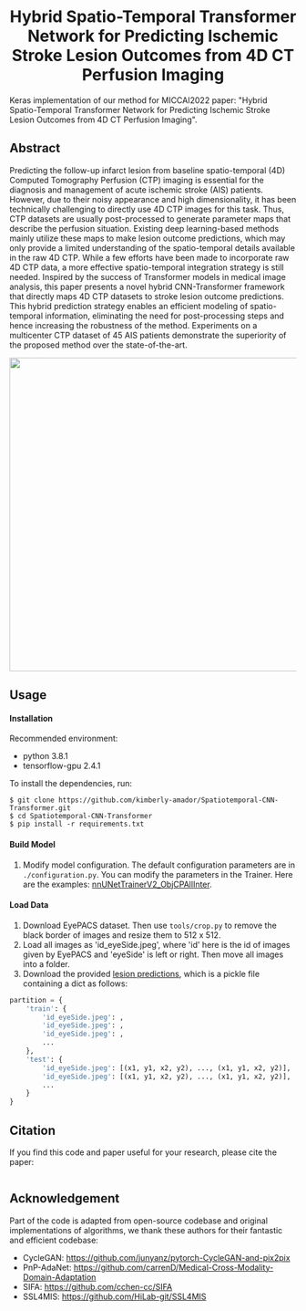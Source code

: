 

<div align="center">

# Hybrid Spatio-Temporal Transformer Network for Predicting Ischemic Stroke Lesion Outcomes from 4D CT Perfusion Imaging
  
</div>

Keras implementation of our method for MICCAI2022 paper: "Hybrid Spatio-Temporal Transformer Network for Predicting Ischemic Stroke Lesion Outcomes from 4D CT Perfusion Imaging".

## Abstract
Predicting the follow-up infarct lesion from baseline spatio-temporal (4D) Computed Tomography Perfusion (CTP) imaging is essential for the diagnosis and management of acute ischemic stroke (AIS) patients. However, due to their noisy appearance and high dimensionality, it has been technically challenging to directly use 4D CTP images for this task. Thus, CTP datasets are usually post-processed to generate parameter maps that describe the perfusion situation. Existing deep learning-based methods mainly utilize these maps to make lesion outcome predictions, which may only provide a limited understanding of the spatio-temporal details available in the raw 4D CTP. While a few efforts have been made to incorporate raw 4D CTP data, a more effective spatio-temporal integration strategy is still needed. Inspired by the success of Transformer models in medical image analysis, this paper presents a novel hybrid CNN-Transformer framework that directly maps 4D CTP datasets to stroke lesion outcome predictions. This hybrid prediction strategy enables an efficient modeling of spatio-temporal information, eliminating the need for post-processing steps and hence increasing the robustness of the method. Experiments on a multicenter CTP dataset of 45 AIS patients demonstrate the superiority of the proposed method over the state-of-the-art.

<p align="center">
<img src="https://github.com/kimberly-amador/Spatiotemporal-CNN-Transformer/images/architecture.png" width="550">
</p>


## Usage

#### Installation

Recommended environment:

- python 3.8.1
- tensorflow-gpu 2.4.1

To install the dependencies, run:

```shell
$ git clone https://github.com/kimberly-amador/Spatiotemporal-CNN-Transformer.git
$ cd Spatiotemporal-CNN-Transformer
$ pip install -r requirements.txt
```

#### Build Model

1. Modify model configuration. The default configuration parameters are in `./configuration.py`. You can modify the parameters in the Trainer. Here are the examples: [nnUNetTrainerV2_ObjCPAllInter](https://github.com/YaoZhang93/TumorCP/blob/main/nnunet/training/network_training/nnUNetTrainerV2_ObjCPAllInter.py).


#### Load Data

1. Download EyePACS dataset. Then use `tools/crop.py` to remove the black border of images and resize them to 512 x 512.
2. Load all images as 'id_eyeSide.jpeg', where 'id' here is the id of images given by EyePACS and 'eyeSide' is left or right. Then move all images into a folder.
3. Download the provided [lesion predictions](https://github.com/YijinHuang/Lesion-based-Contrastive-Learning/releases/tag/v1.0), which is a pickle file containing a dict as follows:

```python
partition = {
    'train': {
        'id_eyeSide.jpeg': ,
        'id_eyeSide.jpeg': ,
        'id_eyeSide.jpeg': ,
        ...
    },
    'test': {
        'id_eyeSide.jpeg': [(x1, y1, x2, y2), ..., (x1, y1, x2, y2)],
        'id_eyeSide.jpeg': [(x1, y1, x2, y2), ..., (x1, y1, x2, y2)],
        ...
    }
}
```
  

## Citation
If you find this code and paper useful for your research, please cite the paper:

```
```

## Acknowledgement
Part of the code is adapted from open-source codebase and original implementations of algorithms, 
we thank these authors for their fantastic and efficient codebase:
* CycleGAN: https://github.com/junyanz/pytorch-CycleGAN-and-pix2pix
* PnP-AdaNet: https://github.com/carrenD/Medical-Cross-Modality-Domain-Adaptation
* SIFA: https://github.com/cchen-cc/SIFA
* SSL4MIS: https://github.com/HiLab-git/SSL4MIS
